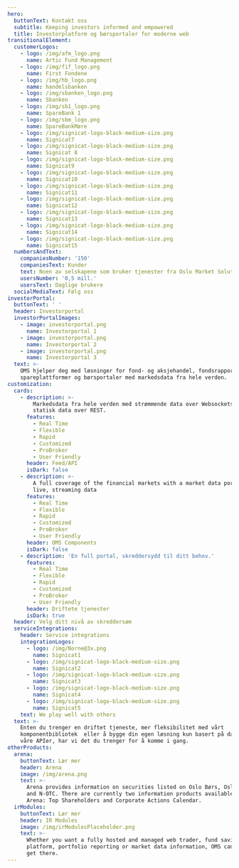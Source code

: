 ```yaml
---
hero:
  buttonText: Kontakt oss
  subtitle: Keeping investors informed and empowered
  title: Investorplatform og børsportaler for moderne web
transitionalElement:
  customerLogos:
    - logo: /img/afm_logo.png
      name: Artic Fund Management
    - logo: /img/fif_logo.png
      name: First Fondene
    - logo: /img/hb_logo.png
      name: handelsbanken
    - logo: /img/sbanken_logo.png
      name: Sbanken
    - logo: /img/sb1_logo.png
      name: SpareBank 1
    - logo: /img/sbm_logo.png
      name: SpareBankMøre
    - logo: /img/signicat-logo-black-medium-size.png
      name: Signicat7
    - logo: /img/signicat-logo-black-medium-size.png
      name: Signicat 8
    - logo: /img/signicat-logo-black-medium-size.png
      name: Signicat9
    - logo: /img/signicat-logo-black-medium-size.png
      name: Signicat10
    - logo: /img/signicat-logo-black-medium-size.png
      name: Signicat11
    - logo: /img/signicat-logo-black-medium-size.png
      name: Signicat12
    - logo: /img/signicat-logo-black-medium-size.png
      name: Signicat13
    - logo: /img/signicat-logo-black-medium-size.png
      name: Signicat14
    - logo: /img/signicat-logo-black-medium-size.png
      name: Signicat15
  numbersAndText:
    companiesNumber: '150'
    companiesText: Kunder
    text: Noen av selskapene som bruker tjenester fra Oslo Market Solutions
    usersNumber: '0,5 mill.'
    usersText: Daglige brukere
  socialMediaText: Følg oss
investorPortal:
  buttonText: ' '
  header: Investorportal
  investorPortalImages:
    - image: investorportal.png
      name: Investorportal 1
    - image: investorportal.png
      name: Investorportal 2
    - image: investorportal.png
      name: Investorportal 3
  text: >-
    OMS hjelper deg med løsninger for fond- og aksjehandel, fondsrapportering,
    spareplattformer og børsportaler med markedsdata fra hele verden.
customization:
  cards:
    - description: >-
        Markedsdata fra hele verden med strømmende data over Websockets og
        statisk data over REST.
      features:
        - Real Time
        - Flexible
        - Rapid
        - Customized
        - ProBroker
        - User Friendly
      header: Feed/API
      isDark: false
    - description: >-
        A full coverage of the financial markets with a market data portal with
        live, streaming data
      features:
        - Real Time
        - Flexible
        - Rapid
        - Customized
        - ProBroker
        - User Friendly
      header: OMS Components
      isDark: false
    - description: 'En full portal, skreddersydd til ditt behov.'
      features:
        - Real Time
        - Flexible
        - Rapid
        - Customized
        - ProBroker
        - User Friendly
      header: Driftete tjenester
      isDark: true
  header: Velg ditt nivå av skreddersøm
  serviceIntegrations:
    header: Service integrations
    integrationLogos:
      - logo: /img/Norne@3x.png
        name: Signicat1
      - logo: /img/signicat-logo-black-medium-size.png
        name: Signicat2
      - logo: /img/signicat-logo-black-medium-size.png
        name: Signicat3
      - logo: /img/signicat-logo-black-medium-size.png
        name: Signicat4
      - logo: /img/signicat-logo-black-medium-size.png
        name: Signicat5
    text: We play well with others
  text: >-
    Enten du trenger en driftet tjeneste, mer fleksibilitet med vårt
    komponentbibliotek  eller å bygge din egen løsning kun basert på data fra
    våre APIer, har vi det du trenger for å komme i gang.
otherProducts:
  arena:
    buttonText: Lær mer
    header: Arena
    image: /img/arena.png
    text: >-
      Arena provides information on securities listed on Oslo Børs, Oslo Axess
      and N-OTC. There are currently two information products available in
      Arena: Top Shareholders and Corporate Actions Calendar.
  irModules:
    buttonText: Lær mer
    header: IR Modules
    image: /img/irModulesPlaceholder.png
    text: >-
      Whether you want a fully hosted and managed web trader, fund savings
      platform, portfolio reporting or market data information, OMS can help you
      get there.
---
```

